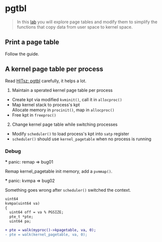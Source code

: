 # pgtbl

> In this [lab](https://pdos.csail.mit.edu/6.S081/2020/labs/pgtbl.html) you will
> explore page tables and modify them to simplify the functions that copy data
> from user space to kernel space.

## Print a page table

Follow the guide.

## A kernel page table per process

Read [HITsz: pgtbl](https://hitsz-lab.gitee.io/os-labs-2021/lab4/part1/)
carefully, it helps a lot.

1. Maintain a sperated kernel page table per process
  * Create kpt via modified `kvminit()`, call it in `allocproc()`
  * Map kernel stack to process's kpt<br/>
    Allocate memory in `procinit()`, map in `allocproc()`
  * Free kpt in `freeproc()`
2. Change kernel page table while switching processes
  * Modify `scheduler()` to load process's kpt into `satp` register
  * `scheduler()` should use `kernel_pagetable` when no process is running

### Debug

<b>*</b> panic: remap => bug01

Remap kernel_pagetable init memory, add a `pvmmap()`.

<b>*</b> panic: kvmpa => bug02

Something goes wrong after `scheduler()` switched the context.

```diff
uint64
kvmpa(uint64 va)
{
  uint64 off = va % PGSIZE;
  pte_t *pte;
  uint64 pa;

+ pte = walk(myproc()->kpagetable, va, 0);
- pte = walk(kernel_pagetable, va, 0);
```
